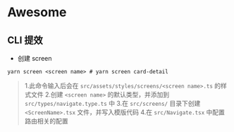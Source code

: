 # Awesome

## CLI 提效

- 创建 screen

```shell
yarn screen <screen name> # yarn screen card-detail
```

> 1.此命令输入后会在 `src/assets/styles/screens/<screen name>.ts` 的样式文件
> 2.创建 `<screen name>` 的默认类型，并添加到 `src/types/navigate.type.ts` 中
> 3.在 `src/screens/` 目录下创建 `<ScreenName>.tsx` 文件，并写入模版代码
> 4.在 `src/Navigate.tsx` 中配置路由相关的配置
